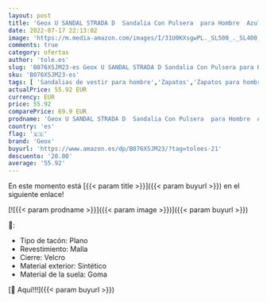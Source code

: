 ```yaml
---
layout: post
title: 'Geox U SANDAL STRADA D  Sandalia Con Pulsera  para Hombre  Azul  Navy/Dk Grey   42 EU'
date: 2022-07-17 22:13:02
image: 'https://m.media-amazon.com/images/I/31U0KXsgwPL._SL500_._SL400_.jpg'
comments: true
category: ofertas
author: 'tole.es'
slug: 'B076X5JM23-es Geox U SANDAL STRADA D Sandalia Con Pulsera para Hombre...'
sku: 'B076X5JM23-es'
tags: [ 'Sandalias de vestir para hombre','Zapatos','Zapatos para hombre','Zapatos y complementos','geox','sandalia','🇪🇸', ]
actualPrice: 55.92 EUR
currency: EUR
price: 55.92
comparePrice: 69.9 EUR
prodname: 'Geox U SANDAL STRADA D  Sandalia Con Pulsera  para Hombre  Azul  Navy/Dk Grey   42 EU'
country: 'es'
flag: '🇪🇸'
brand: 'Geox'
buyurl: 'https://www.amazon.es/dp/B076X5JM23/?tag=tolees-21'
descuento: '20.00'
average: '55.92'
---
```


En este momento está [{{< param title >}}]({{< param buyurl >}}) en el siguiente enlace!

[![{{< param prodname >}}]({{< param image >}})]({{< param buyurl >}})

🔎:

- Tipo de tacón: Plano
- Revestimiento: Malla
- Cierre: Velcro
- Material exterior: Sintético
- Material de la suela: Goma

[🛒 Aquí!!!]({{< param buyurl >}})
